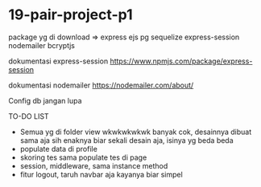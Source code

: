 # 19-pair-project-p1

package yg di download => express ejs pg sequelize express-session nodemailer bcryptjs

dokumentasi express-session 
https://www.npmjs.com/package/express-session

dokumentasi nodemailer
https://nodemailer.com/about/


Config db jangan lupa


TO-DO LIST
- Semua yg di folder view wkwkwkwkwk banyak cok, desainnya dibuat sama aja sih enaknya biar sekali desain aja, isinya yg beda beda
- populate data di profile
- skoring tes sama populate tes di page
- session, middleware, sama instance method
- fitur logout, taruh navbar aja kayanya biar simpel